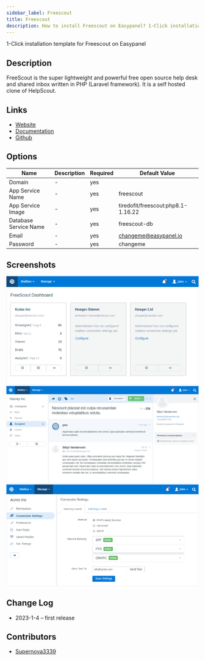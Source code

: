 ```yaml
---
sidebar_label: Freescout
title: Freescout
description: How to install Freescout on Easypanel? 1-Click installation template for Freescout on Easypanel
---
```


<!-- generated -->

1-Click installation template for Freescout on Easypanel

## Description

FreeScout is the super lightweight and powerful free open source help desk and shared inbox written in PHP (Laravel framework). It is a self hosted clone of HelpScout.

## Links

- [Website](https://freescout.net)
- [Documentation](https://github.com/freescout-helpdesk/freescout/wiki)
- [Github](hhttps://github.com/freescout-helpdesk/freescout/)

## Options

Name | Description | Required | Default Value
-|-|-|-
Domain | - | yes | 
App Service Name | - | yes | freescout
App Service Image | - | yes | tiredofit/freescout:php8.1-1.16.22
Database Service Name | - | yes | freescout-db
Email | - | yes | changeme@easypanel.io
Password | - | yes | changeme

## Screenshots

![Freescout Screenshot](./assets/screenshot1.png)
![Freescout Screenshot](./assets/screenshot2.png)
![Freescout Screenshot](./assets/screenshot3.png)

## Change Log

- 2023-1-4 – first release

## Contributors

- [Supernova3339](https://github.com/supernova3339)
